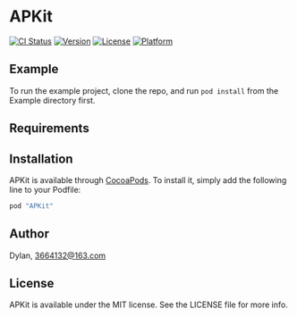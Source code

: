 # APKit

[![CI Status](http://img.shields.io/travis/Dylan/APKit.svg?style=flat)](https://travis-ci.org/Dylan/APKit)
[![Version](https://img.shields.io/cocoapods/v/APKit.svg?style=flat)](http://cocoapods.org/pods/APKit)
[![License](https://img.shields.io/cocoapods/l/APKit.svg?style=flat)](http://cocoapods.org/pods/APKit)
[![Platform](https://img.shields.io/cocoapods/p/APKit.svg?style=flat)](http://cocoapods.org/pods/APKit)

## Example

To run the example project, clone the repo, and run `pod install` from the Example directory first.

## Requirements

## Installation

APKit is available through [CocoaPods](http://cocoapods.org). To install
it, simply add the following line to your Podfile:

```ruby
pod "APKit"
```

## Author

Dylan, 3664132@163.com

## License

APKit is available under the MIT license. See the LICENSE file for more info.
